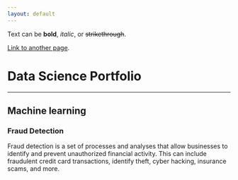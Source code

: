 ```yaml
---
layout: default
---
```


Text can be **bold**, _italic_, or ~~strikethrough~~.

[Link to another page](./another-page.html).

# Data Science Portfolio
---
## Machine learning

### Fraud Detection

Fraud detection is a set of processes and analyses that allow businesses to identify and prevent unauthorized financial activity. This can include fraudulent credit card transactions, identify theft, cyber hacking, insurance scams, and more.
